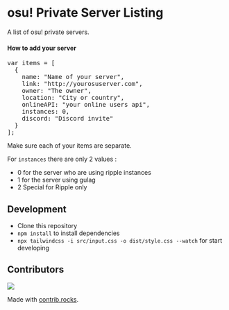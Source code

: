 # osu! Private Server Listing

A list of osu! private servers.

#### How to add your server

<pre>
var items = [
  {
    name: "Name of your server",
    link: "http://yourosuserver.com",
    owner: "The owner",
    location: "City or country",
    onlineAPI: "your online users api",
    instances: 0,
    discord: "Discord invite"
  }
];
</pre>

Make sure each of your items are separate.

For `instances` there are only 2 values :
- 0 for the server who are using ripple instances
- 1 for the server using gulag
- 2 Special for Ripple only

## Development

- Clone this repository
- `npm install` to install dependencies
- `npx tailwindcss -i src/input.css -o dist/style.css --watch` for start developing

## Contributors

<a href="https://github.com/troke12/osu-server-list/graphs/contributors">
  <img src="https://contrib.rocks/image?repo=troke12/osu-server-list" />
</a>

Made with [contrib.rocks](https://contrib.rocks).
